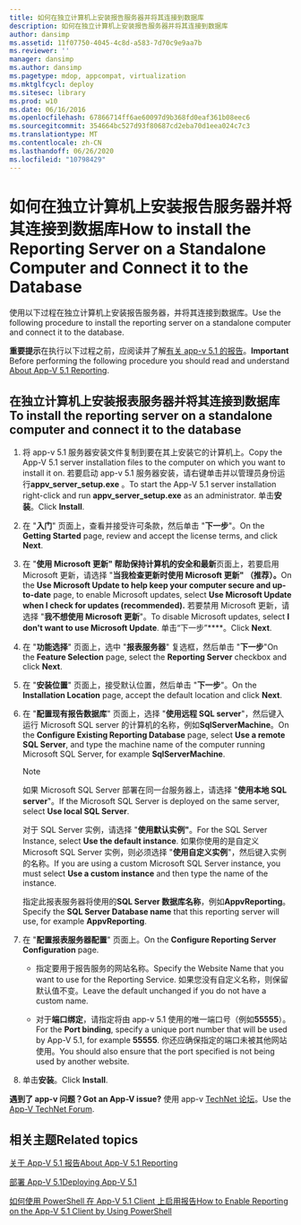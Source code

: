 ```yaml
---
title: 如何在独立计算机上安装报告服务器并将其连接到数据库
description: 如何在独立计算机上安装报告服务器并将其连接到数据库
author: dansimp
ms.assetid: 11f07750-4045-4c8d-a583-7d70c9e9aa7b
ms.reviewer: ''
manager: dansimp
ms.author: dansimp
ms.pagetype: mdop, appcompat, virtualization
ms.mktglfcycl: deploy
ms.sitesec: library
ms.prod: w10
ms.date: 06/16/2016
ms.openlocfilehash: 67866714ff6ae60097d9b368fd0eaf361b08eec6
ms.sourcegitcommit: 354664bc527d93f80687cd2eba70d1eea024c7c3
ms.translationtype: MT
ms.contentlocale: zh-CN
ms.lasthandoff: 06/26/2020
ms.locfileid: "10798429"
---
```

# <span data-ttu-id="18929-103">如何在独立计算机上安装报告服务器并将其连接到数据库</span><span class="sxs-lookup"><span data-stu-id="18929-103">How to install the Reporting Server on a Standalone Computer and Connect it to the Database</span></span>

<span data-ttu-id="18929-104">使用以下过程在独立计算机上安装报告服务器，并将其连接到数据库。</span><span class="sxs-lookup"><span data-stu-id="18929-104">Use the following procedure to install the reporting server on a standalone computer and connect it to the database.</span></span>

<span data-ttu-id="18929-105">**重要提示**在执行以下过程之前，应阅读并了解[有关 app-v 5.1 的报告](about-app-v-51-reporting.md)。</span><span class="sxs-lookup"><span data-stu-id="18929-105">**Important** Before performing the following procedure you should read and understand [About App-V 5.1 Reporting](about-app-v-51-reporting.md).</span></span>

## <span data-ttu-id="18929-106">在独立计算机上安装报表服务器并将其连接到数据库</span><span class="sxs-lookup"><span data-stu-id="18929-106">To install the reporting server on a standalone computer and connect it to the database</span></span>

1. <span data-ttu-id="18929-107">将 app-v 5.1 服务器安装文件复制到要在其上安装它的计算机上。</span><span class="sxs-lookup"><span data-stu-id="18929-107">Copy the App-V 5.1 server installation files to the computer on which you want to install it on.</span></span> <span data-ttu-id="18929-108">若要启动 app-v 5.1 服务器安装，请右键单击并以管理员身份运行**appv\_server\_setup.exe** 。</span><span class="sxs-lookup"><span data-stu-id="18929-108">To start the App-V 5.1 server installation right-click and run **appv\_server\_setup.exe** as an administrator.</span></span> <span data-ttu-id="18929-109">单击**安装**。</span><span class="sxs-lookup"><span data-stu-id="18929-109">Click **Install**.</span></span>

2. <span data-ttu-id="18929-110">在 "**入门**" 页面上，查看并接受许可条款，然后单击 "**下一步**"。</span><span class="sxs-lookup"><span data-stu-id="18929-110">On the **Getting Started** page, review and accept the license terms, and click **Next**.</span></span>

3. <span data-ttu-id="18929-111">在 "**使用 Microsoft 更新" 帮助保持计算机的安全和最新**页面上，若要启用 Microsoft 更新，请选择 "**当我检查更新时使用 Microsoft 更新" （推荐）。**</span><span class="sxs-lookup"><span data-stu-id="18929-111">On the **Use Microsoft Update to help keep your computer secure and up-to-date** page, to enable Microsoft updates, select **Use Microsoft Update when I check for updates (recommended).**</span></span> <span data-ttu-id="18929-112">若要禁用 Microsoft 更新，请选择 "**我不想使用 Microsoft 更新**"。</span><span class="sxs-lookup"><span data-stu-id="18929-112">To disable Microsoft updates, select **I don't want to use Microsoft Update**.</span></span> <span data-ttu-id="18929-113">单击“下一步”\*\*\*\*。</span><span class="sxs-lookup"><span data-stu-id="18929-113">Click **Next**.</span></span>

4. <span data-ttu-id="18929-114">在 "**功能选择**" 页面上，选中 "**报表服务器**" 复选框，然后单击 "**下一步**"</span><span class="sxs-lookup"><span data-stu-id="18929-114">On the **Feature Selection** page, select the **Reporting Server** checkbox and click **Next**.</span></span>

5. <span data-ttu-id="18929-115">在 "**安装位置**" 页面上，接受默认位置，然后单击 "**下一步**"。</span><span class="sxs-lookup"><span data-stu-id="18929-115">On the **Installation Location** page, accept the default location and click **Next**.</span></span>

6. <span data-ttu-id="18929-116">在 "**配置现有报告数据库**" 页面上，选择 "**使用远程 SQL server**"，然后键入运行 Microsoft SQL server 的计算机的名称，例如**SqlServerMachine**。</span><span class="sxs-lookup"><span data-stu-id="18929-116">On the **Configure Existing Reporting Database** page, select **Use a remote SQL Server**, and type the machine name of the computer running Microsoft SQL Server, for example **SqlServerMachine**.</span></span>

    > [!NOTE]
    > <span data-ttu-id="18929-117">如果 Microsoft SQL Server 部署在同一台服务器上，请选择 "**使用本地 SQL server**"。</span><span class="sxs-lookup"><span data-stu-id="18929-117">If the Microsoft SQL Server is deployed on the same server, select **Use local SQL Server**.</span></span>

    <span data-ttu-id="18929-118">对于 SQL Server 实例，请选择 "**使用默认实例"**。</span><span class="sxs-lookup"><span data-stu-id="18929-118">For the SQL Server Instance, select **Use the default instance**.</span></span> <span data-ttu-id="18929-119">如果你使用的是自定义 Microsoft SQL Server 实例，则必须选择 "**使用自定义实例**"，然后键入实例的名称。</span><span class="sxs-lookup"><span data-stu-id="18929-119">If you are using a custom Microsoft SQL Server instance, you must select **Use a custom instance** and then type the name of the instance.</span></span>

    <span data-ttu-id="18929-120">指定此报表服务器将使用的**SQL Server 数据库名称**，例如**AppvReporting**。</span><span class="sxs-lookup"><span data-stu-id="18929-120">Specify the **SQL Server Database name** that this reporting server will use, for example **AppvReporting**.</span></span>

7. <span data-ttu-id="18929-121">在 "**配置报表服务器配置**" 页面上。</span><span class="sxs-lookup"><span data-stu-id="18929-121">On the **Configure Reporting Server Configuration** page.</span></span>

   - <span data-ttu-id="18929-122">指定要用于报告服务的网站名称。</span><span class="sxs-lookup"><span data-stu-id="18929-122">Specify the Website Name that you want to use for the Reporting Service.</span></span> <span data-ttu-id="18929-123">如果您没有自定义名称，则保留默认值不变。</span><span class="sxs-lookup"><span data-stu-id="18929-123">Leave the default unchanged if you do not have a custom name.</span></span>

   - <span data-ttu-id="18929-124">对于**端口绑定**，请指定将由 app-v 5.1 使用的唯一端口号（例如**55555**）。</span><span class="sxs-lookup"><span data-stu-id="18929-124">For the **Port binding**, specify a unique port number that will be used by App-V 5.1, for example **55555**.</span></span> <span data-ttu-id="18929-125">你还应确保指定的端口未被其他网站使用。</span><span class="sxs-lookup"><span data-stu-id="18929-125">You should also ensure that the port specified is not being used by another website.</span></span>

8. <span data-ttu-id="18929-126">单击**安装**。</span><span class="sxs-lookup"><span data-stu-id="18929-126">Click **Install**.</span></span>

**<span data-ttu-id="18929-127">遇到了 app-v 问题？</span><span class="sxs-lookup"><span data-stu-id="18929-127">Got an App-V issue?</span></span>** <span data-ttu-id="18929-128">使用 app-v [TechNet 论坛](https://social.technet.microsoft.com/Forums/home?forum=mdopappv)。</span><span class="sxs-lookup"><span data-stu-id="18929-128">Use the [App-V TechNet Forum](https://social.technet.microsoft.com/Forums/home?forum=mdopappv).</span></span>

## <span data-ttu-id="18929-129">相关主题</span><span class="sxs-lookup"><span data-stu-id="18929-129">Related topics</span></span>

[<span data-ttu-id="18929-130">关于 App-V 5.1 报告</span><span class="sxs-lookup"><span data-stu-id="18929-130">About App-V 5.1 Reporting</span></span>](about-app-v-51-reporting.md)

[<span data-ttu-id="18929-131">部署 App-V 5.1</span><span class="sxs-lookup"><span data-stu-id="18929-131">Deploying App-V 5.1</span></span>](deploying-app-v-51.md)

[<span data-ttu-id="18929-132">如何使用 PowerShell 在 App-V 5.1 Client 上启用报告</span><span class="sxs-lookup"><span data-stu-id="18929-132">How to Enable Reporting on the App-V 5.1 Client by Using PowerShell</span></span>](how-to-enable-reporting-on-the-app-v-51-client-by-using-powershell.md)
